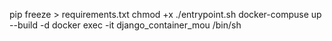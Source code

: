 pip freeze > requirements.txt
chmod +x ./entrypoint.sh
docker-compuse up --build -d
docker exec -it django_container_mou /bin/sh